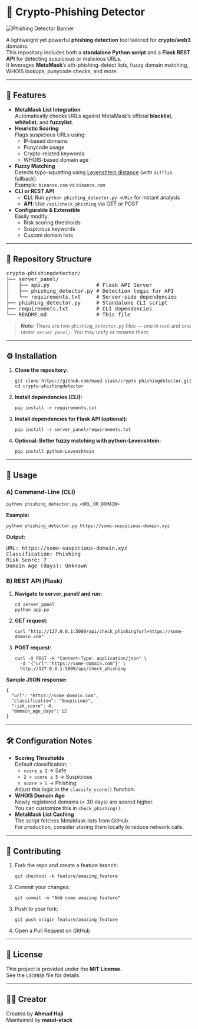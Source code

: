 <h1>🚨 Crypto-Phishing Detector</h1>

<img src="https://placehold.co/800x200?text=Crypto-Phishing+Detector+Banner" alt="Phishing Detector Banner">

<p>
  A lightweight yet powerful <b>phishing detection</b> tool tailored for <b>crypto/web3</b> domains.<br>
  This repository includes both a <b>standalone Python script</b> and a <b>Flask REST API</b> for detecting suspicious or malicious URLs.<br>
  It leverages <b>MetaMask</b>’s eth-phishing-detect lists, fuzzy domain matching, WHOIS lookups, punycode checks, and more.
</p>

<hr>

<h2>🔐 Features</h2>

<ul>
  <li><b>MetaMask List Integration</b><br>
      Automatically checks URLs against MetaMask’s official <b>blacklist</b>, <b>whitelist</b>, and <b>fuzzylist</b>.
  </li>
  <li><b>Heuristic Scoring</b><br>
      Flags suspicious URLs using:
      <ul>
        <li>IP-based domains</li>
        <li>Punycode usage</li>
        <li>Crypto-related keywords</li>
        <li>WHOIS-based domain age</li>
      </ul>
  </li>
  <li><b>Fuzzy Matching</b><br>
      Detects typo-squatting using <a href="https://en.wikipedia.org/wiki/Levenshtein_distance">Levenshtein distance</a> (with <code>difflib</code> fallback).<br>
      Example: <code>binanse.com</code> vs <code>binance.com</code>
  </li>
  <li><b>CLI or REST API</b><br>
      <ul>
        <li><b>CLI</b>: Run <code>python phishing_detector.py &lt;URL&gt;</code> for instant analysis</li>
        <li><b>API</b>: Use <code>/api/check_phishing</code> via GET or POST</li>
      </ul>
  </li>
  <li><b>Configurable & Extensible</b><br>
      Easily modify:
      <ul>
        <li>Risk scoring thresholds</li>
        <li>Suspicious keywords</li>
        <li>Custom domain lists</li>
      </ul>
  </li>
</ul>

<hr>

<h2>📁 Repository Structure</h2>

<pre>
crypto-phishingdetector/
├── server_panel/
│   ├── app.py               # Flask API Server
│   ├── phishing_detector.py # Detection logic for API
│   └── requirements.txt     # Server-side dependencies
├── phishing_detector.py     # Standalone CLI script
├── requirements.txt         # CLI dependencies
└── README.md                # This file
</pre>

<blockquote><b>Note:</b> There are two <code>phishing_detector.py</code> files — one in root and one under <code>server_panel/</code>. You may unify or rename them.</blockquote>

<hr>

<h2>⚙️ Installation</h2>

<ol>
  <li><b>Clone the repository:</b><br>
  <pre><code>git clone https://github.com/maud-stack/crypto-phishingdetector.git
cd crypto-phishingdetector</code></pre></li>

  <li><b>Install dependencies (CLI):</b><br>
  <pre><code>pip install -r requirements.txt</code></pre></li>

  <li><b>Install dependencies for Flask API (optional):</b><br>
  <pre><code>pip install -r server_panel/requirements.txt</code></pre></li>

  <li><b>Optional: Better fuzzy matching with python-Levenshtein:</b><br>
  <pre><code>pip install python-Levenshtein</code></pre></li>
</ol>

<hr>

<h2>🚀 Usage</h2>

<h3>A) Command-Line (CLI)</h3>
<pre><code>python phishing_detector.py &lt;URL_OR_DOMAIN&gt;</code></pre>
<b>Example:</b>
<pre><code>python phishing_detector.py https://some-suspicious-domain.xyz</code></pre>
<b>Output:</b>
<pre>
URL: https://some-suspicious-domain.xyz
Classification: Phishing
Risk Score: 7
Domain Age (days): Unknown
</pre>

<h3>B) REST API (Flask)</h3>

<ol>
  <li><b>Navigate to server_panel/ and run:</b><br>
  <pre><code>cd server_panel
python app.py</code></pre></li>

  <li><b>GET request:</b><br>
  <pre><code>curl "http://127.0.0.1:5000/api/check_phishing?url=https://some-domain.com"</code></pre></li>

  <li><b>POST request:</b><br>
  <pre><code>curl -X POST -H "Content-Type: application/json" \
  -d '{"url":"https://some-domain.com"}' \
  http://127.0.0.1:5000/api/check_phishing</code></pre></li>
</ol>

<b>Sample JSON response:</b>
<pre><code>{
  "url": "https://some-domain.com",
  "classification": "Suspicious",
  "risk_score": 4,
  "domain_age_days": 12
}</code></pre>

<hr>

<h2>🛠 Configuration Notes</h2>

<ul>
  <li><b>Scoring Thresholds</b><br>
    Default classification:
    <ul>
      <li><code>score ≤ 2</code> → Safe</li>
      <li><code>2 &lt; score ≤ 5</code> → Suspicious</li>
      <li><code>score &gt; 5</code> → Phishing</li>
    </ul>
    Adjust this logic in the <code>classify_score()</code> function.
  </li>

  <li><b>WHOIS Domain Age</b><br>
    Newly registered domains (&lt; 30 days) are scored higher.<br>
    You can customize this in <code>check_phishing()</code>.
  </li>

  <li><b>MetaMask List Caching</b><br>
    The script fetches MetaMask lists from GitHub.<br>
    For production, consider storing them locally to reduce network calls.
  </li>
</ul>

<hr>

<h2>🤝 Contributing</h2>

<ol>
  <li>Fork the repo and create a feature branch:<br>
  <pre><code>git checkout -b feature/amazing_feature</code></pre></li>

  <li>Commit your changes:<br>
  <pre><code>git commit -m "Add some amazing feature"</code></pre></li>

  <li>Push to your fork:<br>
  <pre><code>git push origin feature/amazing_feature</code></pre></li>

  <li>Open a Pull Request on GitHub</li>
</ol>

<hr>

<h2>📄 License</h2>
<p>
  This project is provided under the <b>MIT License</b>.<br>
  See the <code>LICENSE</code> file for details.
</p>

<hr>

<h2>👨‍💻 Creator</h2>
<p>
  Created by <b>Ahmad Haji</b><br>
  Maintained by <b>maud-stack</b>
</p>
